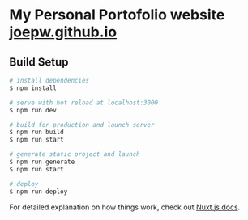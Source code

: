 # My Personal Portofolio website [joepw.github.io](https://joepw.github.io)

## Build Setup

```bash
# install dependencies
$ npm install

# serve with hot reload at localhost:3000
$ npm run dev

# build for production and launch server
$ npm run build
$ npm run start

# generate static project and launch
$ npm run generate
$ npm run start

# deploy
$ npm run deploy
```

For detailed explanation on how things work, check out [Nuxt.js docs](https://nuxtjs.org).
